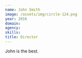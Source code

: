 ```yaml
---
name: John Smith
image: /assets/img/circle-124.png
year: 2016
domain:
agency:
skills:
title: Director
---
```


John is the best.
